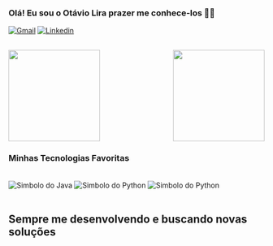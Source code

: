### Olá! Eu sou o Otávio Lira prazer me conhece-los 👋😄

[![Gmail](https://img.shields.io/badge/Gmail-D14836?style=for-the-badge&logo=gmail&logoColor=white)](otavioliraneves@gmail.com)
[![Linkedin](https://img.shields.io/badge/LinkedIn-0077B5?style=for-the-badge&logo=linkedin&logoColor=white)](https://www.linkedin.com/in/otavioliraneves/)

##

<div style="align-items: stretch">
 <img  height="180em" src="https://github-readme-stats.vercel.app/api?username=OtavioLira&show_icons=true&title_color=F6F1E9&text_color=000000&icon_color=f8d847&bg_color=-30,DC3535,FF8400,FFD93D"/>
  
  <img height="180em" align="right" src="https://github-readme-stats.vercel.app/api/top-langs/?username=OtavioLira&layout=compact&langs_count=7&hide=EJS&card_width=500&title_color=F6F1E9&text_color=000000&icon_color=f8d847&bg_color=-30,DC3535,FF8400,FFD93D"/>

</div>

### Minhas Tecnologias Favoritas
<div style="display: inline_block"> <br/>
    <img align="center" alt="Simbolo do Java" src="https://img.shields.io/badge/Java-ED8B00?style=for-the-badge&logo=openjdk&logoColor=white"/>
    <img align="center" alt="Simbolo do Python" src="https://img.shields.io/badge/Python-3776AB?style=for-the-badge&logo=python&logoColor=white"/>
    <img align="center" alt="Simbolo do Python" src="https://img.shields.io/badge/JavaScript-F7DF1E?style=for-the-badge&logo=javascript&logoColor=black"/>
</div><br/>

## Sempre me desenvolvendo e buscando novas soluções
